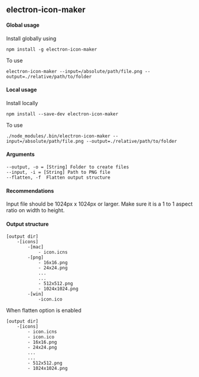 ## electron-icon-maker

#### Global usage

Install globally using

```
npm install -g electron-icon-maker
```

To use

```
electron-icon-maker --input=/absolute/path/file.png --output=./relative/path/to/folder
```

#### Local usage

Install locally
```
npm install --save-dev electron-icon-maker
```

To use
```
./node_modules/.bin/electron-icon-maker --input=/absolute/path/file.png --output=./relative/path/to/folder
```

#### Arguments

```
--output, -o = [String] Folder to create files
--input, -i = [String] Path to PNG file
--flatten, -f  Flatten output structure
```

#### Recommendations
Input file should be 1024px x 1024px or larger. Make sure it is a 1 to 1 aspect ratio on width to height.

#### Output structure
```
[output dir]
    -[icons]
        -[mac]
            - icon.icns
        -[png]
            - 16x16.png
            - 24x24.png
            ...
            ...
            - 512x512.png
            - 1024x1024.png
        -[win]
            -icon.ico
```
When flatten option is enabled
```
[output dir]
    -[icons]
        - icon.icns
        - icon.ico
        - 16x16.png
        - 24x24.png
        ...
        ...
        - 512x512.png
        - 1024x1024.png
```